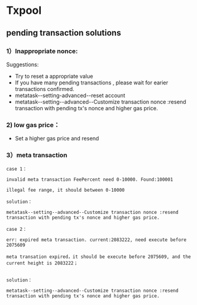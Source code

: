 # Txpool

## pending transaction solutions

### 1）Inappropriate nonce:
Suggestions:

- Try to reset a appropriate value
- If you have many pending transactions , please wait for earier transactions confirmed.
- metatask--setting-advanced--reset account
- metatask--setting--advanced--Customize transaction nonce :resend transaction with pending tx's nonce and higher gas price.

### 2) low gas price：
- Set a higher gas price and resend

### 3）meta transaction

```
case 1：

invalid meta transaction FeePercent need 0-10000. Found:100001

illegal fee range, it should between 0-10000

solution：

metatask--setting--advanced--Customize transaction nonce :resend transaction with pending tx's nonce and higher gas price.
```

```
case 2：

err: expired meta transaction. current:2083222, need execute before 2075609

meta transation expired，it should be execute before 2075609, and the current height is 2083222；


solution：

metatask--setting--advanced--Customize transaction nonce :resend transaction with pending tx's nonce and higher gas price.
```